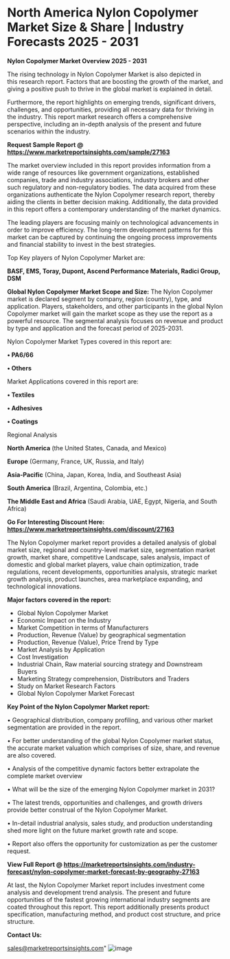  # North America Nylon Copolymer Market Size & Share | Industry Forecasts 2025 - 2031

<Strong> Nylon Copolymer Market Overview 2025 - 2031</strong>

The rising technology in Nylon Copolymer Market is also depicted in this research report. Factors that are boosting the growth of the market, and giving a positive push to thrive in the global market is explained in detail.

Furthermore, the report highlights on emerging trends, significant drivers, challenges, and opportunities, providing all necessary data for thriving in the industry. This report market research offers a comprehensive perspective, including an in-depth analysis of the present and future scenarios within the industry.

<strong>Request Sample Report @ <a href=https://www.marketreportsinsights.com/sample/27163>https://www.marketreportsinsights.com/sample/27163</a></strong>

The market overview included in this report provides information from a wide range of resources like government organizations, established companies, trade and industry associations, industry brokers and other such regulatory and non-regulatory bodies. The data acquired from these organizations authenticate the Nylon Copolymer research report, thereby aiding the clients in better decision making. Additionally, the data provided in this report offers a contemporary understanding of the market dynamics.

The leading players are focusing mainly on technological advancements in order to improve efficiency. The long-term development patterns for this market can be captured by continuing the ongoing process improvements and financial stability to invest in the best strategies.

Top Key players of Nylon Copolymer Market are:

<strong>BASF, EMS, Toray, Dupont, Ascend Performance Materials, Radici Group, DSM</strong>

<strong><b>Global Nylon Copolymer Market Scope and Size:</b></strong>
The Nylon Copolymer market is declared segment by company, region (country), type, and application. Players, stakeholders, and other participants in the global Nylon Copolymer market will gain the market scope as they use the report as a powerful resource. The segmental analysis focuses on revenue and product by type and application and the forecast period of 2025-2031.

Nylon Copolymer Market Types covered in this report are:

<strong>• PA6/66

• Others</strong>

Market Applications covered in this report are:

<strong>• Textiles

• Adhesives

• Coatings</strong> 

Regional Analysis

<strong>North America</strong> (the United States, Canada, and Mexico)

<strong>Europe</strong> (Germany, France, UK, Russia, and Italy)

<strong>Asia-Pacific</strong> (China, Japan, Korea, India, and Southeast Asia)

<strong>South America</strong> (Brazil, Argentina, Colombia, etc.)

<strong>The Middle East and Africa</strong> (Saudi Arabia, UAE, Egypt, Nigeria, and South Africa)

<strong>Go For Interesting Discount Here: <a href=https://www.marketreportsinsights.com/discount/27163>https://www.marketreportsinsights.com/discount/27163</a></strong>

The Nylon Copolymer market report provides a detailed analysis of global market size, regional and country-level market size, segmentation market growth, market share, competitive Landscape, sales analysis, impact of domestic and global market players, value chain optimization, trade regulations, recent developments, opportunities analysis, strategic market growth analysis, product launches, area marketplace expanding, and technological innovations.

<strong><b>Major factors covered in the report:</b></strong>
<ul>
  <li>Global Nylon Copolymer Market </li>
  <li>Economic Impact on the Industry</li>
  <li>Market Competition in terms of Manufacturers</li>
  <li>Production, Revenue (Value) by geographical segmentation</li>
  <li>Production, Revenue (Value), Price Trend by Type</li>
  <li>Market Analysis by Application</li>
  <li>Cost Investigation</li>
  <li>Industrial Chain, Raw material sourcing strategy and Downstream Buyers</li>
  <li>Marketing Strategy comprehension, Distributors and Traders</li>
  <li>Study on Market Research Factors</li>
  <li>Global Nylon Copolymer Market Forecast</li>
</ul>

<strong><b>Key Point of the Nylon Copolymer Market report:</b></strong>

• Geographical distribution, company profiling, and various other market segmentation are provided in the report.

• For better understanding of the global Nylon Copolymer market status, the accurate market valuation which comprises of size, share, and revenue are also covered.

• Analysis of the competitive dynamic factors better extrapolate the complete market overview

• What will be the size of the emerging Nylon Copolymer market in 2031?

• The latest trends, opportunities and challenges, and growth drivers provide better construal of the Nylon Copolymer Market.

• In-detail industrial analysis, sales study, and production understanding shed more light on the future market growth rate and scope.

• Report also offers the opportunity for customization as per the customer request.

<strong><b>View Full Report @ <a href=https://marketreportsinsights.com/industry-forecast/nylon-copolymer-market-forecast-by-geography-27163>https://marketreportsinsights.com/industry-forecast/nylon-copolymer-market-forecast-by-geography-27163</a></b></strong>


At last, the Nylon Copolymer Market report includes investment come analysis and development trend analysis. The present and future opportunities of the fastest growing international industry segments are coated throughout this report. This report additionally presents product specification, manufacturing method, and product cost structure, and price structure.

<strong>Contact Us:</strong>

sales@marketreportsinsights.com"
![image](https://github.com/user-attachments/assets/06992505-958f-45cd-af98-3e02554a916c)

